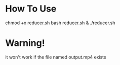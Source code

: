 # How To Use
chmod +x reducer.sh
bash reducer.sh & ./reducer.sh

# Warning!

it won't work if the file named output.mp4 exists
